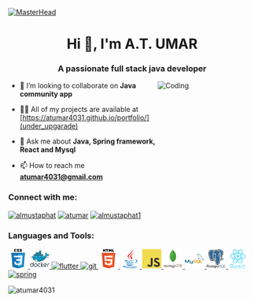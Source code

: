 <!-- [![MasterHead](https://encrypted-tbn0.gstatic.com/images?q=tbn:ANd9GcReaXjoyOGXT7PhYDmQM5Y0mX2tzsdGh_jKIA&usqp=CAU) -->

[![MasterHead](https://i.pinimg.com/736x/d0/be/39/d0be39e73f90dfc3e9e6b95fdc08c746.jpg)](https://rishavchanda.io)

<h1 align="center">Hi 👋, I'm A.T. UMAR</h1>
<h3 align="center">A passionate full stack java developer</h3>
<img mg align="right" alt="Coding" width="200" height="200" src="https://cdn.dribbble.com/users/1292677/screenshots/6139167/avento_still_2x.gif?compress=1&resize=400x300"/>

<!-- <p align="left"> <a href="https://github.com/ryo-ma/github-profile-trophy">
<img src="https://github-profile-trophy.vercel.app/?username=atumar4031" alt="atumar4031" /></a> </p> -->



- 👯 I’m looking to collaborate on **Java community app**

- 👨‍💻 All of my projects are available at [https://atumar4031.github.io/portfolio/](under_upgarade)

- 💬 Ask me about **Java, Spring framework, React and Mysql**

- 📫 How to reach me **atumar4031@gmail.com**

<h3 align="left">Connect with me:</h3>
<p align="left">
<a href="https://twitter.com/almustaphat" target="blank"><img align="center" src="https://raw.githubusercontent.com/rahuldkjain/github-profile-readme-generator/master/src/images/icons/Social/twitter.svg" alt="almustaphat" height="30" width="40" /></a>
<a href="https://linkedin.com/in/atumar" target="blank"><img align="center" src="https://raw.githubusercontent.com/rahuldkjain/github-profile-readme-generator/master/src/images/icons/Social/linked-in-alt.svg" alt="atumar" height="30" width="40" /></a>
<a href="https://fb.com/almustaphat1" target="blank"><img align="center" src="https://raw.githubusercontent.com/rahuldkjain/github-profile-readme-generator/master/src/images/icons/Social/facebook.svg" alt="almustaphat1" height="30" width="40" /></a>
</p>

<h3 align="left">Languages and Tools:</h3>
<p align="left"> <a href="https://www.w3schools.com/css/" target="_blank" rel="noreferrer"> <img src="https://raw.githubusercontent.com/devicons/devicon/master/icons/css3/css3-original-wordmark.svg" alt="css3" width="40" height="40"/> </a> <a href="https://www.docker.com/" target="_blank" rel="noreferrer"> <img src="https://raw.githubusercontent.com/devicons/devicon/master/icons/docker/docker-original-wordmark.svg" alt="docker" width="40" height="40"/> </a> <a href="https://flutter.dev" target="_blank" rel="noreferrer"> <img src="https://www.vectorlogo.zone/logos/flutterio/flutterio-icon.svg" alt="flutter" width="40" height="40"/> </a> <a href="https://git-scm.com/" target="_blank" rel="noreferrer"> <img src="https://www.vectorlogo.zone/logos/git-scm/git-scm-icon.svg" alt="git" width="40" height="40"/> </a> <a href="https://www.w3.org/html/" target="_blank" rel="noreferrer"> <img src="https://raw.githubusercontent.com/devicons/devicon/master/icons/html5/html5-original-wordmark.svg" alt="html5" width="40" height="40"/> </a> <a href="https://www.java.com" target="_blank" rel="noreferrer"> <img src="https://raw.githubusercontent.com/devicons/devicon/master/icons/java/java-original.svg" alt="java" width="40" height="40"/> </a> <a href="https://developer.mozilla.org/en-US/docs/Web/JavaScript" target="_blank" rel="noreferrer"> <img src="https://raw.githubusercontent.com/devicons/devicon/master/icons/javascript/javascript-original.svg" alt="javascript" width="40" height="40"/> </a> <a href="https://www.mongodb.com/" target="_blank" rel="noreferrer"> <img src="https://raw.githubusercontent.com/devicons/devicon/master/icons/mongodb/mongodb-original-wordmark.svg" alt="mongodb" width="40" height="40"/> </a> <a href="https://www.mysql.com/" target="_blank" rel="noreferrer"> <img src="https://raw.githubusercontent.com/devicons/devicon/master/icons/mysql/mysql-original-wordmark.svg" alt="mysql" width="40" height="40"/> </a> <a href="https://www.postgresql.org" target="_blank" rel="noreferrer"> <img src="https://raw.githubusercontent.com/devicons/devicon/master/icons/postgresql/postgresql-original-wordmark.svg" alt="postgresql" width="40" height="40"/> </a> <a href="https://reactjs.org/" target="_blank" rel="noreferrer"> <img src="https://raw.githubusercontent.com/devicons/devicon/master/icons/react/react-original-wordmark.svg" alt="react" width="40" height="40"/> </a> <a href="https://spring.io/" target="_blank" rel="noreferrer"> <img src="https://www.vectorlogo.zone/logos/springio/springio-icon.svg" alt="spring" width="40" height="40"/> </a> </p>

<p><img align="center" src="https://github-readme-stats.vercel.app/api/top-langs?username=atumar4031&show_icons=true&locale=en&layout=compact" alt="atumar4031" /></p>

